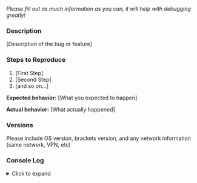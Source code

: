 *Please fill out as much information as you can, it will help with debugging greatly!*

### Description

[Description of the bug or feature]

### Steps to Reproduce

1. [First Step]
2. [Second Step]
3. [and so on...]

**Expected behavior:** [What you expected to happen]

**Actual behavior:** [What actually happened]

### Versions

Please include OS version, brackets version, and any network information (same network, VPN, etc)

### Console Log
<details>

<summary>Click to expand</summary>

```
Paste your console log here
```
<details>

